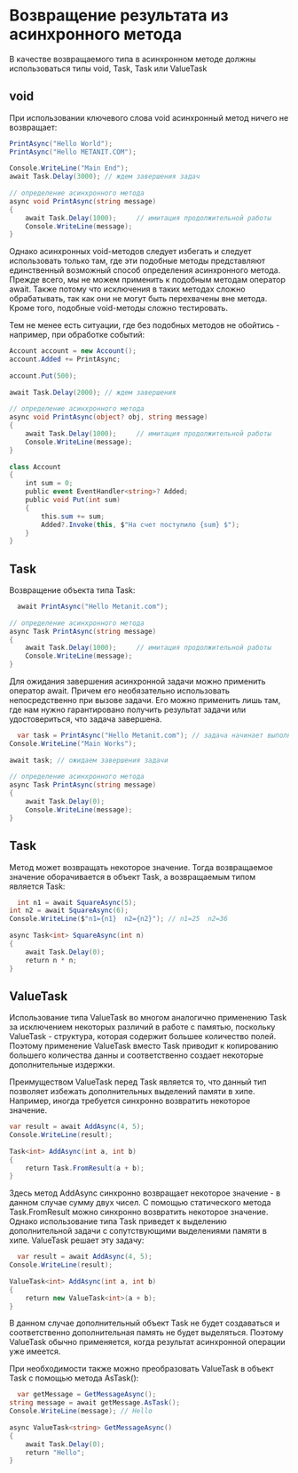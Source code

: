 # Возвращение результата из асинхронного метода
В качестве возвращаемого типа в асинхронном методе должны использоваться типы void, Task, Task<T> или ValueTask<T>

## void
При использовании ключевого слова void асинхронный метод ничего не возвращает:
```C#
PrintAsync("Hello World");
PrintAsync("Hello METANIT.COM");
 
Console.WriteLine("Main End");
await Task.Delay(3000); // ждем завершения задач
 
// определение асинхронного метода
async void PrintAsync(string message)
{
    await Task.Delay(1000);     // имитация продолжительной работы
    Console.WriteLine(message);
}   
```
  
  Однако асинхронных void-методов следует избегать и следует использовать только там, 
  где эти подобные методы представляют единственный возможный способ определения асинхронного метода. 
  Прежде всего, мы не можем применить к подобным методам оператор await. 
  Также потому что исключения в таких методах сложно обрабатывать, так как они не могут быть перехвачены вне метода. 
  Кроме того, подобные void-методы сложно тестировать.
  
  Тем не менее есть ситуации, где без подобных методов не обойтись - например, при обработке событий:


  ```C#
Account account = new Account();
account.Added += PrintAsync;
 
account.Put(500);
 
await Task.Delay(2000); // ждем завершения
 
// определение асинхронного метода
async void PrintAsync(object? obj, string message)
{
    await Task.Delay(1000);     // имитация продолжительной работы
    Console.WriteLine(message);
}
 
class Account
{
    int sum = 0;
    public event EventHandler<string>? Added;
    public void Put(int sum)
    {
        this.sum += sum;
        Added?.Invoke(this, $"На счет поступило {sum} $");
    }
}
  ```
  
## Task
Возвращение объекта типа Task:
```C#
  await PrintAsync("Hello Metanit.com");
 
// определение асинхронного метода
async Task PrintAsync(string message)
{
    await Task.Delay(1000);     // имитация продолжительной работы
    Console.WriteLine(message);
}
  ```
Для ожидания завершения асинхронной задачи можно применить оператор await. Причем его необязательно использовать непосредственно при вызове задачи.
Его можно применить лишь там, где нам нужно гарантировано получить результат задачи или удостовериться, что задача завершена.
```C#
  var task = PrintAsync("Hello Metanit.com"); // задача начинает выполняться
Console.WriteLine("Main Works");
 
await task; // ожидаем завершения задачи
 
// определение асинхронного метода
async Task PrintAsync(string message)
{
    await Task.Delay(0);
    Console.WriteLine(message);
}
  ```
## Task<T>
Метод может возвращать некоторое значение. Тогда возвращаемое значение оборачивается в объект Task, а возвращаемым типом является Task<T>:

```C#
  int n1 = await SquareAsync(5);
int n2 = await SquareAsync(6);
Console.WriteLine($"n1={n1}  n2={n2}"); // n1=25  n2=36
 
async Task<int> SquareAsync(int n)
{
    await Task.Delay(0);
    return n * n;
}
  ```
  
  
  ## ValueTask<T>
Использование типа ValueTask<T> во многом аналогично применению Task<T> за исключением некоторых различий в работе с памятью, поскольку ValueTask - структура, которая содержит большее количество полей. Поэтому применение ValueTask вместо Task приводит к копированию большего количества данны и соответственно создает некоторые дополнительные издержки.

Преимуществом ValueTask перед Task является то, что данный тип позволяет избежать дополнительных выделений памяти в хипе. Например, иногда требуется синхронно возвратить некоторое значение. 
  ```C#
  var result = await AddAsync(4, 5);
Console.WriteLine(result);
 
Task<int> AddAsync(int a, int b)
{
    return Task.FromResult(a + b);
}
  ```
  Здесь метод AddAsync синхронно возвращает некоторое значение - в данном случае сумму двух чисел. С помощью статического метода Task.FromResult можно синхронно возвратить некоторое значение. Однако использование типа Task приведет к выделению дополнительной задачи с сопутствующими выделениями памяти в хипе. ValueTask решает эту задачу:

```C#
  var result = await AddAsync(4, 5);
Console.WriteLine(result);
 
ValueTask<int> AddAsync(int a, int b)
{
    return new ValueTask<int>(a + b);
}
  ```
  
  В данном случае дополнительный объект Task не будет создаваться и соответственно дополнительная память не будет выделяться. Поэтому ValueTask обычно применяется, когда результат асинхронной операции уже имеется.

При необходимости также можно преобразовать ValueTask в объект Task с помощью метода AsTask():

```C#
  var getMessage = GetMessageAsync();
string message = await getMessage.AsTask();
Console.WriteLine(message); // Hello
 
async ValueTask<string> GetMessageAsync()
{
    await Task.Delay(0);
    return "Hello";
}
  ```

